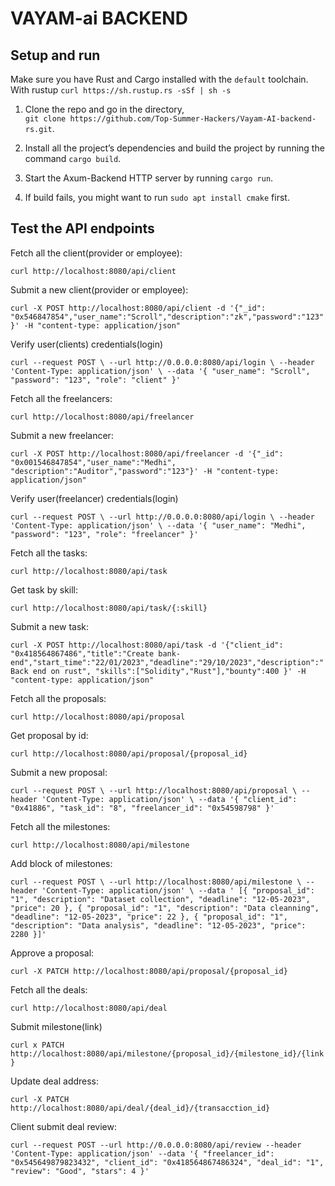 # VAYAM-ai BACKEND

## Setup and run

Make sure you have Rust and Cargo installed with the `default` toolchain.  
With rustup `curl https://sh.rustup.rs -sSf | sh -s`

1. Clone the repo and go in the directory,  
   `git clone https://github.com/Top-Summer-Hackers/Vayam-AI-backend-rs.git`.
2. Install all the project’s dependencies and build the project by running the command `cargo build`.
3. Start the Axum-Backend HTTP server by running `cargo run`.

4. If build fails, you might want to run `sudo apt install cmake` first.

## Test the API endpoints

Fetch all the client(provider or employee):

`curl http://localhost:8080/api/client`

Submit a new client(provider or employee):

`curl -X POST http://localhost:8080/api/client -d '{"_id": "0x546847854","user_name":"Scroll","description":"zk","password":"123"}' -H "content-type: application/json"`

Verify user(clients) credentials(login)

`curl --request POST \
 --url http://0.0.0.0:8080/api/login \
 --header 'Content-Type: application/json' \
 --data '{
"user_name": "Scroll",
"password": "123",
"role": "client"
}'`

Fetch all the freelancers:

`curl http://localhost:8080/api/freelancer`

Submit a new freelancer:

`curl -X POST http://localhost:8080/api/freelancer -d '{"_id": "0x001546847854","user_name":"Medhi",	"description":"Auditor","password":"123"}' -H "content-type: application/json"`

Verify user(freelancer) credentials(login)

`curl --request POST \
  --url http://0.0.0.0:8080/api/login \
  --header 'Content-Type: application/json' \
  --data '{
    "user_name": "Medhi",
    "password": "123",
		"role": "freelancer"
}'`

Fetch all the tasks:

`curl http://localhost:8080/api/task`

Get task by skill:

`curl http://localhost:8080/api/task/{:skill}`

Submit a new task:

`curl -X POST http://localhost:8080/api/task -d '{"client_id": "0x418564867486","title":"Create bank-end","start_time":"22/01/2023","deadline":"29/10/2023","description":"Back end on rust", "skills":["Solidity","Rust"],"bounty":400 }' -H "content-type: application/json"`

Fetch all the proposals:

`curl http://localhost:8080/api/proposal`

Get proposal by id:

`curl http://localhost:8080/api/proposal/{proposal_id}`

Submit a new proposal:

`curl --request POST \
  --url http://localhost:8080/api/proposal \
  --header 'Content-Type: application/json' \
  --data '{
	"client_id": "0x41886",
	"task_id": "8",
	"freelancer_id": "0x54598798"
}'`

Fetch all the milestones:

`curl http://localhost:8080/api/milestone`

Add block of milestones:

`curl --request POST \
 --url http://localhost:8080/api/milestone \
 --header 'Content-Type: application/json' \
 --data ' [{
"proposal_id": "1",
"description": "Dataset collection",
"deadline": "12-05-2023",
"price": 20
},
{
"proposal_id": "1",
"description": "Data cleanning",
"deadline": "12-05-2023",
"price": 22
},
{
"proposal_id": "1",
"description": "Data analysis",
"deadline": "12-05-2023",
"price": 2280
}]'`

Approve a proposal:

`curl -X PATCH http://localhost:8080/api/proposal/{proposal_id}`

Fetch all the deals:

`curl http://localhost:8080/api/deal`

Submit milestone(link)

`curl x PATCH http://localhost:8080/api/milestone/{proposal_id}/{milestone_id}/{link}`

Update deal address:

`curl -X PATCH http://localhost:8080/api/deal/{deal_id}/{transacction_id}`

Client submit deal review:

`curl --request POST --url http://0.0.0.0:8080/api/review --header 'Content-Type: application/json' --data '{
	"freelancer_id": "0x545649879823432",
	"client_id": "0x418564867486324",
	"deal_id": "1",
	"review": "Good",
	"stars": 4
}'`
